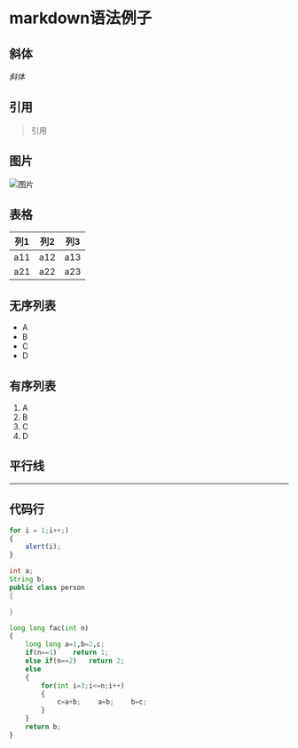 # **markdown语法例子**
## 斜体
*斜体*
## 引用
>引用

## 图片
![图片](https://upload-images.jianshu.io/upload_images/44097-96bfc25034845ed8.gif?imageMogr2/auto-orient/strip%7CimageView2/2/w/270)

## 表格

列1  |列2  | 列3
-----|-----|-----
a11  |a12  |a13
a21  |a22  |a23

## 无序列表
- A
- B
- C
- D

## 有序列表
1. A
3. B
3. C
4. D


## 平行线
-----

## 代码行

``` javascript
for i = 1;i++;)
{
    alert(i);
}
```
``` java
int a;
String b;
public class person
{

}
```
``` python
long long fac(int n)
{
    long long a=1,b=2,c;
    if(n==1)    return 1;
    else if(n==2)   return 2;
    else
    {
        for(int i=3;i<=n;i++)
        {
            c=a+b; 　　a=b; 　　b=c;
        }
    }
    return b;
}
```